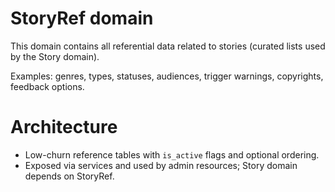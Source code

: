 # StoryRef domain

This domain contains all referential data related to stories (curated lists used by the Story domain).

Examples: genres, types, statuses, audiences, trigger warnings, copyrights, feedback options.

# Architecture
* Low-churn reference tables with `is_active` flags and optional ordering.
* Exposed via services and used by admin resources; Story domain depends on StoryRef.